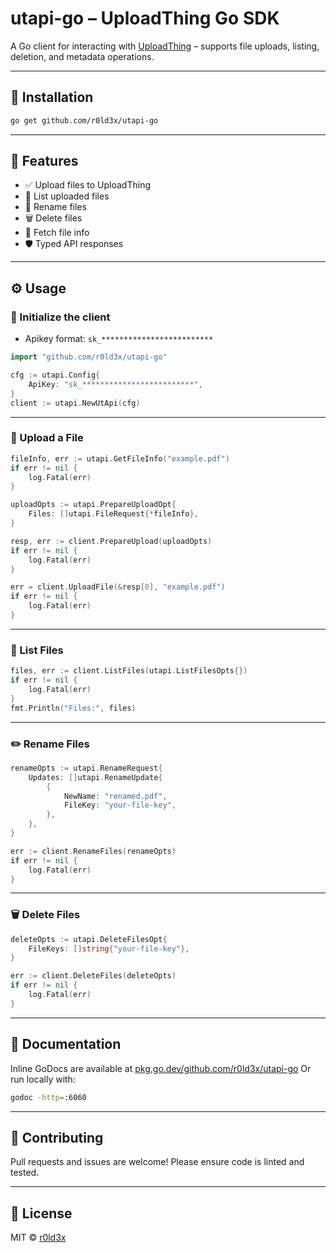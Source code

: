 # utapi-go – UploadThing Go SDK

A Go client for interacting with [UploadThing](https://uploadthing.com) – supports file uploads, listing, deletion, and metadata operations.

---

## 📆 Installation

```bash
go get github.com/r0ld3x/utapi-go
```

---

## 🧠 Features

- ✅ Upload files to UploadThing
- 📄 List uploaded files
- 🔄 Rename files
- 🗑️ Delete files
- 📆 Fetch file info
- 🛡️ Typed API responses

---

## ⚙️ Usage

### 🔐 Initialize the client

- Apikey format: `sk_*************************`

```go
import "github.com/r0ld3x/utapi-go"

cfg := utapi.Config{
	ApiKey: "sk_*************************",
}
client := utapi.NewUtApi(cfg)
```

---

### 📁 Upload a File

```go
fileInfo, err := utapi.GetFileInfo("example.pdf")
if err != nil {
	log.Fatal(err)
}

uploadOpts := utapi.PrepareUploadOpt{
	Files: []utapi.FileRequest{*fileInfo},
}

resp, err := client.PrepareUpload(uploadOpts)
if err != nil {
	log.Fatal(err)
}

err = client.UploadFile(&resp[0], "example.pdf")
if err != nil {
	log.Fatal(err)
}
```

---

### 📃 List Files

```go
files, err := client.ListFiles(utapi.ListFilesOpts{})
if err != nil {
	log.Fatal(err)
}
fmt.Println("Files:", files)
```

---

### ✏️ Rename Files

```go
renameOpts := utapi.RenameRequest{
	Updates: []utapi.RenameUpdate{
		{
			NewName: "renamed.pdf",
			FileKey: "your-file-key",
		},
	},
}

err := client.RenameFiles(renameOpts)
if err != nil {
	log.Fatal(err)
}
```

---

### 🗑️ Delete Files

```go
deleteOpts := utapi.DeleteFilesOpt{
	FileKeys: []string{"your-file-key"},
}

err := client.DeleteFiles(deleteOpts)
if err != nil {
	log.Fatal(err)
}
```

---

## 📄 Documentation

Inline GoDocs are available at [pkg.go.dev/github.com/r0ld3x/utapi-go](https://pkg.go.dev/github.com/r0ld3x/utapi-go)
Or run locally with:

```bash
godoc -http=:6060
```

---

## 🤝 Contributing

Pull requests and issues are welcome! Please ensure code is linted and tested.

---

## 📜 License

MIT © [r0ld3x](https://github.com/r0ld3x)
